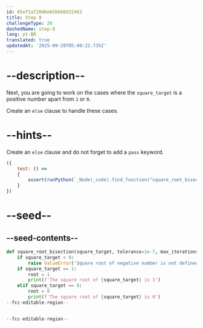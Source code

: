 ```yaml
---
id: 65ef1a720d6e65bbb0d22463
title: Step 8
challengeType: 20
dashedName: step-8
lang: pt-BR
translated: true
updatedAt: '2025-09-29T05:49:22.735Z'
---
```


# --description--
Next, you are going to work on the cases where the `square_target` is a positive number apart from `1` or `0`.

Create an `else` clause to handle these cases. 

# --hints--

Create an `else` clause and do not forget to add a `pass` keyword.

```js
({
    test: () => 
    {
        assert(runPython(`_Node(_code).find_function("square_root_bisection").find_ifs()[1].find_conditions()[2] == _Node()`))
    }
})

```

# --seed--

## --seed-contents--

```py
def square_root_bisection(square_target, tolerance=1e-7, max_iterations=100):
    if square_target < 0:
        raise ValueError('Square root of negative number is not defined in real numbers')
    if square_target == 1:
        root = 1
        print(f'The square root of {square_target} is 1')
    elif square_target == 0:
        root = 0
        print(f'The square root of {square_target} is 0')
--fcc-editable-region--


--fcc-editable-region--
```
